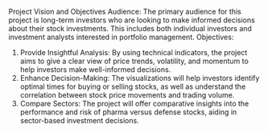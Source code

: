 Project Vision and Objectives
Audience:
The primary audience for this project is long-term investors who are looking to make 
informed decisions about their stock investments. This includes both individual investors 
and investment analysts interested in portfolio management.
Objectives:
1. Provide Insightful Analysis: By using technical indicators, the project aims to give a 
clear view of price trends, volatility, and momentum to help investors make well-informed decisions.
2. Enhance Decision-Making: The visualizations will help investors identify optimal times 
for buying or selling stocks, as well as understand the correlation between stock price 
movements and trading volume.
3. Compare Sectors: The project will offer comparative insights into the performance and 
risk of pharma versus defense stocks, aiding in sector-based investment decisions.
